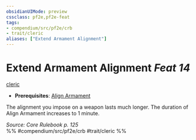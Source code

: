 ```yaml
---
obsidianUIMode: preview
cssclass: pf2e,pf2e-feat
tags:
- compendium/src/pf2e/crb
- trait/cleric
aliases: ["Extend Armament Alignment"]
---
```

# Extend Armament Alignment  *Feat 14*  
[cleric](/rules/traits/cleric.md)  

- **Prerequisites**: [Align Armament](/compendium/feats/align-armament.md)

The alignment you impose on a weapon lasts much longer. The duration of Align Armament increases to 1 minute.

*Source: Core Rulebook p. 125*  
%% #compendium/src/pf2e/crb #trait/cleric %%